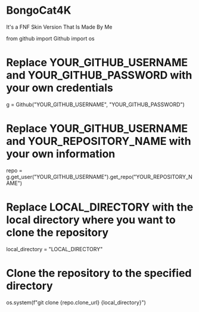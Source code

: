 # BongoCat4K
It's a FNF Skin Version That Is Made By Me

from github import Github
import os

# Replace YOUR_GITHUB_USERNAME and YOUR_GITHUB_PASSWORD with your own credentials
g = Github("YOUR_GITHUB_USERNAME", "YOUR_GITHUB_PASSWORD")

# Replace YOUR_GITHUB_USERNAME and YOUR_REPOSITORY_NAME with your own information
repo = g.get_user("YOUR_GITHUB_USERNAME").get_repo("YOUR_REPOSITORY_NAME")

# Replace LOCAL_DIRECTORY with the local directory where you want to clone the repository
local_directory = "LOCAL_DIRECTORY"

# Clone the repository to the specified directory
os.system(f"git clone {repo.clone_url} {local_directory}")
